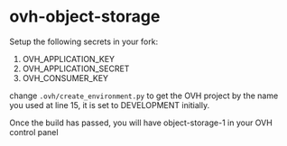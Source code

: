 # ovh-object-storage
Setup the following secrets in your fork:
1. OVH_APPLICATION_KEY
2. OVH_APPLICATION_SECRET
3. OVH_CONSUMER_KEY

change `.ovh/create_environment.py` to get the OVH project by the name you used at line 15, it is set to DEVELOPMENT initially.

Once the build has passed, you will have object-storage-1 in your OVH control panel
